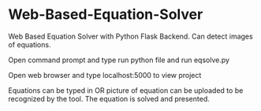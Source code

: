 # Web-Based-Equation-Solver
Web Based Equation Solver with Python Flask Backend. Can detect images of equations.

Open command prompt and type run python file and run eqsolve.py

Open web browser and type localhost:5000 to view project

Equations can be typed in OR picture of equation can be uploaded to be recognized by the tool. The equation is solved and presented.
